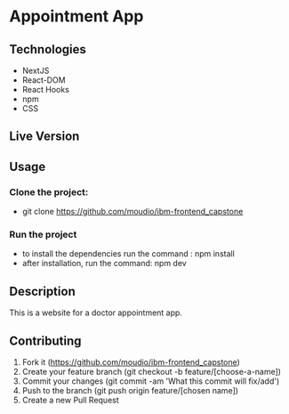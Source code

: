 # Appointment App

## Technologies

-   NextJS
-   React-DOM
-   React Hooks
-   npm
-   CSS

## Live Version

## Usage

### Clone the project:

-   git clone https://github.com/moudio/ibm-frontend_capstone

### Run the project

-   to install the dependencies run the command : npm install
-   after installation, run the command: npm dev

## Description

This is a website for a doctor appointment app.

## Contributing

1. Fork it (https://github.com/moudio/ibm-frontend_capstone)
2. Create your feature branch (git checkout -b feature/[choose-a-name])
3. Commit your changes (git commit -am 'What this commit will fix/add')
4. Push to the branch (git push origin feature/[chosen name])
5. Create a new Pull Request
